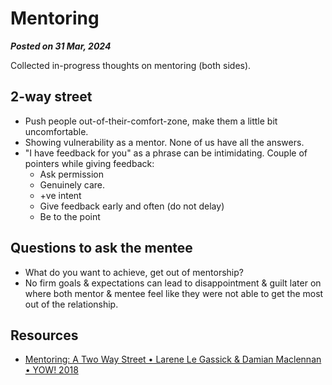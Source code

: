# Mentoring

**_Posted on 31 Mar, 2024_**

Collected in-progress thoughts on mentoring (both sides).

## 2-way street

- Push people out-of-their-comfort-zone, make them a little bit uncomfortable.
- Showing vulnerability as a mentor. None of us have all the answers.
- "I have feedback for you" as a phrase can be intimidating. Couple of pointers while giving feedback:
  - Ask permission
  - Genuinely care.
  - +ve intent
  - Give feedback early and often (do not delay)
  - Be to the point

## Questions to ask the mentee

- What do you want to achieve, get out of mentorship?
- No firm goals & expectations can lead to disappointment & guilt later on where both mentor & mentee feel like they were not able to get the most out of the relationship.

## Resources

- [Mentoring: A Two Way Street • Larene Le Gassick & Damian Maclennan • YOW! 2018](https://www.youtube.com/watch?v=keAG7CdfDng)